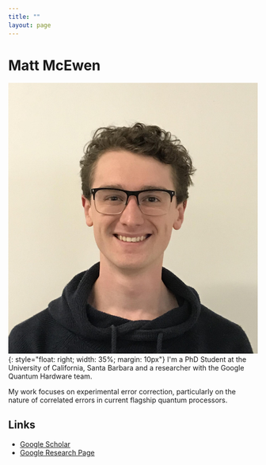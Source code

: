 ```yaml
---
title: ""
layout: page
---
```


# Matt McEwen
![My Mugshot](/assets/photos/mugshot.jpg){: style="float: right; width: 35%; margin: 10px"}
I'm a PhD Student at the University of California, Santa Barbara and a researcher with the Google Quantum Hardware team.

My work focuses on experimental error correction, particularly on the nature of correlated errors in current flagship quantum processors.


## Links
* [Google Scholar](https://scholar.google.com/citations?user=YIEVJmEAAAAJ&hl=en)
* [Google Research Page](https://research.google/people/106600/)

